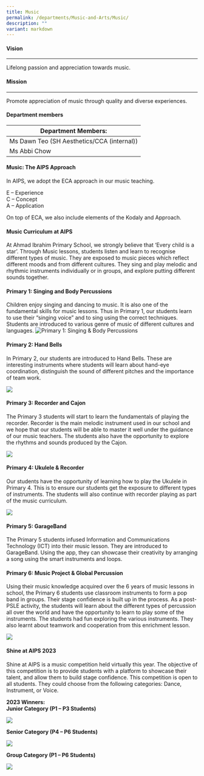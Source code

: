 ```yaml
---
title: Music
permalink: /departments/Music-and-Arts/Music/
description: ""
variant: markdown
---
```

#### Vision
----
Lifelong passion and appreciation towards music.

#### Mission
----
Promote appreciation of music through quality and diverse experiences.

#### Department members

| Department Members: |
|---|
| Ms Dawn Teo (SH Aesthetics/CCA (internal)) |
| Ms Abbi Chow |


#### Music: The AIPS Approach
In AIPS, we adopt the ECA approach in our music teaching.

E – Experience <br>
C – Concept <br>
A – Application <br>

On top of ECA, we also include elements of the Kodaly and Approach.



#### Music Curriculum at AIPS
At Ahmad Ibrahim Primary School, we strongly believe that ‘Every child is a star’. Through Music lessons, students listen and learn to recognise different types of music. They are exposed to music pieces which reflect different moods and from different cultures. They sing and play melodic and rhythmic instruments individually or in groups, and explore putting different sounds together.


#### Primary 1: Singing and Body Percussions

Children enjoy singing and dancing to music. It is also one of the fundamental skills for music lessons. Thus in Primary 1, our students learn to use their “singing voice” and to sing using the correct techniques. Students are introduced to various genre of music of different cultures and languages.
<img src="/images/p1.jpg" alt="Primary 1: Singing &amp; Body Percussions">

#### Primary 2: Hand Bells
	
In Primary 2, our students are introduced to Hand Bells. These are interesting instruments where students will learn about hand-eye coordination, distinguish the sound of different pitches and the importance of team work.

![](/images/2023%20p2%20handbell.JPG)

#### Primary 3: Recorder and Cajon
	
The Primary 3 students will start to learn the fundamentals of playing the recorder. Recorder is the main melodic instrument used in our school and we hope that our students will be able to master it well under the guidance of our music teachers. The students also have the opportunity to explore the rhythms and sounds produced by the Cajon.

![](/images/2023%20p3%20cajun.JPG)

#### Primary 4: Ukulele &amp; Recorder

Our students have the opportunity of learning how to play the Ukulele in Primary 4. This is to ensure our students get the exposure to different types of instruments. The students will also continue with recorder playing as part of the music curriculum.
	
![](/images/2023%20p4%20ukelele.JPG)

#### Primary 5: GarageBand
	
The Primary 5 students infused Information and Communications Technology (ICT) into their music lesson. They are introduced to GarageBand. Using the app, they can showcase their creativity by arranging a song using the smart instruments and loops.
	
#### Primary 6: Music Project &amp; Global Percussion

Using their music knowledge acquired over the 6 years of music lessons in school, the Primary 6 students use classroom instruments to form a pop band in groups. Their stage confidence is built up in the process. As a post-PSLE activity, the students will learn about the different types of percussion all over the world and have the opportunity to learn to play some of the instruments.  The students had fun exploring the various instruments. They also learnt about teamwork and cooperation from this enrichment lesson.

![](/images/2023%20p6%20percussion.JPG)
	
#### Shine at AIPS 2023
	
Shine at AIPS is a music competition held virtually this year. The objective of this competition is to provide students with a platform to showcase their talent, and allow them to build stage confidence. This competition is open to all students. They could choose from the following categories: Dance, Instrument, or Voice.

**2023 Winners:**<br>
**Junior Category (P1 – P3 Students)**<br>

![](/images/junior%20category.jpg)

**Senior Category (P4 – P6 Students)**

![](/images/senior%20category.jpg)

**Group Category (P1 – P6 Students)**

![](/images/group%20category.jpg)
